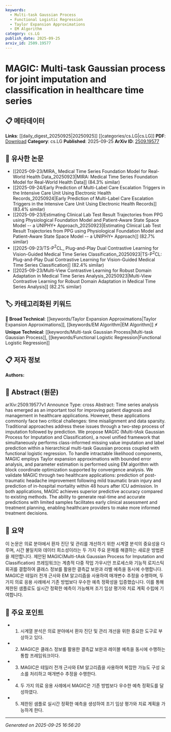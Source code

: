 ```yaml
---
keywords:
  - Multi-task Gaussian Process
  - Functional Logistic Regression
  - Taylor Expansion Approximations
  - EM Algorithm
category: cs.LG
publish_date: 2025-09-25
arxiv_id: 2509.19577
---
```


<!-- KEYWORD_LINKING_METADATA:
{
  "processed_timestamp": "2025-09-25T16:56:20.892857",
  "vocabulary_version": "1.0",
  "selected_keywords": [
    "Multi-task Gaussian Process",
    "Functional Logistic Regression",
    "Taylor Expansion Approximations",
    "EM Algorithm"
  ],
  "rejected_keywords": [],
  "similarity_scores": {
    "Multi-task Gaussian Process": 0.78,
    "Functional Logistic Regression": 0.72,
    "Taylor Expansion Approximations": 0.68,
    "EM Algorithm": 0.7
  },
  "extraction_method": "AI_prompt_based",
  "budget_applied": true,
  "candidates_json": {
    "candidates": [
      {
        "surface": "Multi-task Gaussian Process",
        "canonical": "Multi-task Gaussian Process",
        "aliases": [
          "MAGIC"
        ],
        "category": "unique_technical",
        "rationale": "This is a novel approach combining imputation and classification, which is central to the paper's contribution.",
        "novelty_score": 0.85,
        "connectivity_score": 0.65,
        "specificity_score": 0.88,
        "link_intent_score": 0.78
      },
      {
        "surface": "Functional Logistic Regression",
        "canonical": "Functional Logistic Regression",
        "aliases": [],
        "category": "unique_technical",
        "rationale": "This technique is integral to the proposed framework, enhancing its specificity and application in healthcare.",
        "novelty_score": 0.7,
        "connectivity_score": 0.6,
        "specificity_score": 0.85,
        "link_intent_score": 0.72
      },
      {
        "surface": "Taylor Expansion Approximations",
        "canonical": "Taylor Expansion Approximations",
        "aliases": [],
        "category": "broad_technical",
        "rationale": "This mathematical technique is crucial for handling intractable likelihood components in the model.",
        "novelty_score": 0.5,
        "connectivity_score": 0.7,
        "specificity_score": 0.65,
        "link_intent_score": 0.68
      },
      {
        "surface": "EM Algorithm",
        "canonical": "EM Algorithm",
        "aliases": [
          "Expectation-Maximization Algorithm"
        ],
        "category": "broad_technical",
        "rationale": "A well-known algorithm used for parameter estimation, enhancing the model's robustness.",
        "novelty_score": 0.4,
        "connectivity_score": 0.75,
        "specificity_score": 0.6,
        "link_intent_score": 0.7
      }
    ],
    "ban_list_suggestions": [
      "time series analysis",
      "healthcare applications",
      "prediction",
      "imputation"
    ]
  },
  "decisions": [
    {
      "candidate_surface": "Multi-task Gaussian Process",
      "resolved_canonical": "Multi-task Gaussian Process",
      "decision": "linked",
      "scores": {
        "novelty": 0.85,
        "connectivity": 0.65,
        "specificity": 0.88,
        "link_intent": 0.78
      }
    },
    {
      "candidate_surface": "Functional Logistic Regression",
      "resolved_canonical": "Functional Logistic Regression",
      "decision": "linked",
      "scores": {
        "novelty": 0.7,
        "connectivity": 0.6,
        "specificity": 0.85,
        "link_intent": 0.72
      }
    },
    {
      "candidate_surface": "Taylor Expansion Approximations",
      "resolved_canonical": "Taylor Expansion Approximations",
      "decision": "linked",
      "scores": {
        "novelty": 0.5,
        "connectivity": 0.7,
        "specificity": 0.65,
        "link_intent": 0.68
      }
    },
    {
      "candidate_surface": "EM Algorithm",
      "resolved_canonical": "EM Algorithm",
      "decision": "linked",
      "scores": {
        "novelty": 0.4,
        "connectivity": 0.75,
        "specificity": 0.6,
        "link_intent": 0.7
      }
    }
  ]
}
-->

# MAGIC: Multi-task Gaussian process for joint imputation and classification in healthcare time series

## 📋 메타데이터

**Links**: [[daily_digest_20250925|20250925]] [[categories/cs.LG|cs.LG]]
**PDF**: [Download](https://arxiv.org/pdf/2509.19577.pdf)
**Category**: cs.LG
**Published**: 2025-09-25
**ArXiv ID**: [2509.19577](https://arxiv.org/abs/2509.19577)

## 🔗 유사한 논문
- [[2025-09-23/MIRA_ Medical Time Series Foundation Model for Real-World Health Data_20250923|MIRA: Medical Time Series Foundation Model for Real-World Health Data]] (84.3% similar)
- [[2025-09-24/Early Prediction of Multi-Label Care Escalation Triggers in the Intensive Care Unit Using Electronic Health Records_20250924|Early Prediction of Multi-Label Care Escalation Triggers in the Intensive Care Unit Using Electronic Health Records]] (83.4% similar)
- [[2025-09-23/Estimating Clinical Lab Test Result Trajectories from PPG using Physiological Foundation Model and Patient-Aware State Space Model -- a UNIPHY+ Approach_20250923|Estimating Clinical Lab Test Result Trajectories from PPG using Physiological Foundation Model and Patient-Aware State Space Model -- a UNIPHY+ Approach]] (82.7% similar)
- [[2025-09-23/TS-P$^2$CL_ Plug-and-Play Dual Contrastive Learning for Vision-Guided Medical Time Series Classification_20250923|TS-P$^2$CL: Plug-and-Play Dual Contrastive Learning for Vision-Guided Medical Time Series Classification]] (82.4% similar)
- [[2025-09-23/Multi-View Contrastive Learning for Robust Domain Adaptation in Medical Time Series Analysis_20250923|Multi-View Contrastive Learning for Robust Domain Adaptation in Medical Time Series Analysis]] (82.2% similar)

## 🏷️ 카테고리화된 키워드
**🧠 Broad Technical**: [[keywords/Taylor Expansion Approximations|Taylor Expansion Approximations]], [[keywords/EM Algorithm|EM Algorithm]]
**⚡ Unique Technical**: [[keywords/Multi-task Gaussian Process|Multi-task Gaussian Process]], [[keywords/Functional Logistic Regression|Functional Logistic Regression]]

## 📋 저자 정보

**Authors:** 

## 📄 Abstract (원문)

arXiv:2509.19577v1 Announce Type: cross 
Abstract: Time series analysis has emerged as an important tool for improving patient diagnosis and management in healthcare applications. However, these applications commonly face two critical challenges: time misalignment and data sparsity. Traditional approaches address these issues through a two-step process of imputation followed by prediction. We propose MAGIC (Multi-tAsk Gaussian Process for Imputation and Classification), a novel unified framework that simultaneously performs class-informed missing value imputation and label prediction within a hierarchical multi-task Gaussian process coupled with functional logistic regression. To handle intractable likelihood components, MAGIC employs Taylor expansion approximations with bounded error analysis, and parameter estimation is performed using EM algorithm with block coordinate optimization supported by convergence analysis. We validate MAGIC through two healthcare applications: prediction of post-traumatic headache improvement following mild traumatic brain injury and prediction of in-hospital mortality within 48 hours after ICU admission. In both applications, MAGIC achieves superior predictive accuracy compared to existing methods. The ability to generate real-time and accurate predictions with limited samples facilitates early clinical assessment and treatment planning, enabling healthcare providers to make more informed treatment decisions.

## 📝 요약

이 논문은 의료 분야에서 환자 진단 및 관리를 개선하기 위한 시계열 분석의 중요성을 다루며, 시간 불일치와 데이터 희소성이라는 두 가지 주요 문제를 해결하는 새로운 방법론을 제안합니다. 제안된 MAGIC(Multi-tAsk Gaussian Process for Imputation and Classification) 프레임워크는 계층적 다중 작업 가우시안 프로세스와 기능적 로지스틱 회귀를 결합하여 클래스 정보를 활용한 결측값 보완과 라벨 예측을 동시에 수행합니다. MAGIC은 테일러 전개 근사와 EM 알고리즘을 사용하여 매개변수 추정을 수행하며, 두 가지 의료 응용 사례에서 기존 방법보다 우수한 예측 정확성을 입증했습니다. 이를 통해 제한된 샘플로도 실시간 정확한 예측이 가능해져 조기 임상 평가와 치료 계획 수립에 기여합니다.

## 🎯 주요 포인트

- 1. 시계열 분석은 의료 분야에서 환자 진단 및 관리 개선을 위한 중요한 도구로 부상하고 있다.
- 2. MAGIC은 클래스 정보를 활용한 결측값 보완과 레이블 예측을 동시에 수행하는 통합 프레임워크이다.
- 3. MAGIC은 테일러 전개 근사와 EM 알고리즘을 사용하여 복잡한 가능도 구성 요소를 처리하고 매개변수 추정을 수행한다.
- 4. 두 가지 의료 응용 사례에서 MAGIC은 기존 방법보다 우수한 예측 정확도를 달성하였다.
- 5. 제한된 샘플로 실시간 정확한 예측을 생성하여 조기 임상 평가와 치료 계획을 가능하게 한다.


---

*Generated on 2025-09-25 16:56:20*